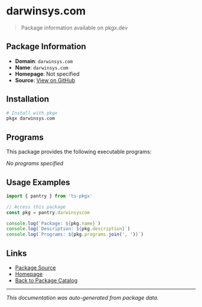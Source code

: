 # darwinsys.com

> Package information available on pkgx.dev

## Package Information

- **Domain**: `darwinsys.com`
- **Name**: `darwinsys.com`
- **Homepage**: Not specified
- **Source**: [View on GitHub](https://github.com/pkgxdev/pantry/tree/main/projects/darwinsys.com/package.yml)

## Installation

```bash
# Install with pkgx
pkgx darwinsys.com
```

## Programs

This package provides the following executable programs:

*No programs specified*

## Usage Examples

```typescript
import { pantry } from 'ts-pkgx'

// Access this package
const pkg = pantry.darwinsyscom

console.log(`Package: ${pkg.name}`)
console.log(`Description: ${pkg.description}`)
console.log(`Programs: ${pkg.programs.join(', ')}`)
```

## Links

- [Package Source](https://github.com/pkgxdev/pantry/tree/main/projects/darwinsys.com/package.yml)
- [Homepage](#)
- [Back to Package Catalog](../package-catalog.md)

---

*This documentation was auto-generated from package data.*
